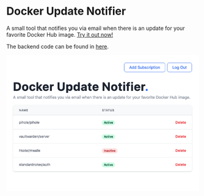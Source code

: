 # Docker Update Notifier

A small tool that notifies you via email when there is an update for your favorite Docker Hub image. [Try it out now!](https://sebastianloose.de/docker-update-notifier/)

The backend code can be found in [here](https://github.com/sebastianloose/docker-update-notifier-api).

![home](https://github.com/sebastianloose/docker-update-notifier/blob/main/assets/home.png)
